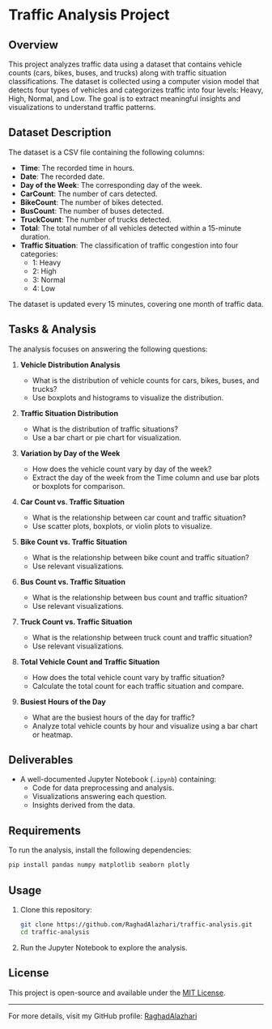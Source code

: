 # Traffic Analysis Project

## Overview
This project analyzes traffic data using a dataset that contains vehicle counts (cars, bikes, buses, and trucks) along with traffic situation classifications. The dataset is collected using a computer vision model that detects four types of vehicles and categorizes traffic into four levels: Heavy, High, Normal, and Low. The goal is to extract meaningful insights and visualizations to understand traffic patterns.

## Dataset Description
The dataset is a CSV file containing the following columns:
- **Time**: The recorded time in hours.
- **Date**: The recorded date.
- **Day of the Week**: The corresponding day of the week.
- **CarCount**: The number of cars detected.
- **BikeCount**: The number of bikes detected.
- **BusCount**: The number of buses detected.
- **TruckCount**: The number of trucks detected.
- **Total**: The total number of all vehicles detected within a 15-minute duration.
- **Traffic Situation**: The classification of traffic congestion into four categories:
  - 1: Heavy
  - 2: High
  - 3: Normal
  - 4: Low

The dataset is updated every 15 minutes, covering one month of traffic data.

## Tasks & Analysis
The analysis focuses on answering the following questions:

1. **Vehicle Distribution Analysis**
   - What is the distribution of vehicle counts for cars, bikes, buses, and trucks?
   - Use boxplots and histograms to visualize the distribution.

2. **Traffic Situation Distribution**
   - What is the distribution of traffic situations?
   - Use a bar chart or pie chart for visualization.

3. **Variation by Day of the Week**
   - How does the vehicle count vary by day of the week?
   - Extract the day of the week from the Time column and use bar plots or boxplots for comparison.

4. **Car Count vs. Traffic Situation**
   - What is the relationship between car count and traffic situation?
   - Use scatter plots, boxplots, or violin plots to visualize.

5. **Bike Count vs. Traffic Situation**
   - What is the relationship between bike count and traffic situation?
   - Use relevant visualizations.

6. **Bus Count vs. Traffic Situation**
   - What is the relationship between bus count and traffic situation?
   - Use relevant visualizations.

7. **Truck Count vs. Traffic Situation**
   - What is the relationship between truck count and traffic situation?
   - Use relevant visualizations.

8. **Total Vehicle Count and Traffic Situation**
   - How does the total vehicle count vary by traffic situation?
   - Calculate the total count for each traffic situation and compare.

9. **Busiest Hours of the Day**
   - What are the busiest hours of the day for traffic?
   - Analyze total vehicle counts by hour and visualize using a bar chart or heatmap.

## Deliverables
- A well-documented Jupyter Notebook (`.ipynb`) containing:
  - Code for data preprocessing and analysis.
  - Visualizations answering each question.
  - Insights derived from the data.

## Requirements
To run the analysis, install the following dependencies:
```bash
pip install pandas numpy matplotlib seaborn plotly
```

## Usage
1. Clone this repository:
   ```bash
   git clone https://github.com/RaghadAlazhari/traffic-analysis.git
   cd traffic-analysis
   ```
2. Run the Jupyter Notebook to explore the analysis.

## License
This project is open-source and available under the [MIT License](LICENSE).

---
For more details, visit my GitHub profile: [RaghadAlazhari](https://github.com/RaghadAlazhari)


